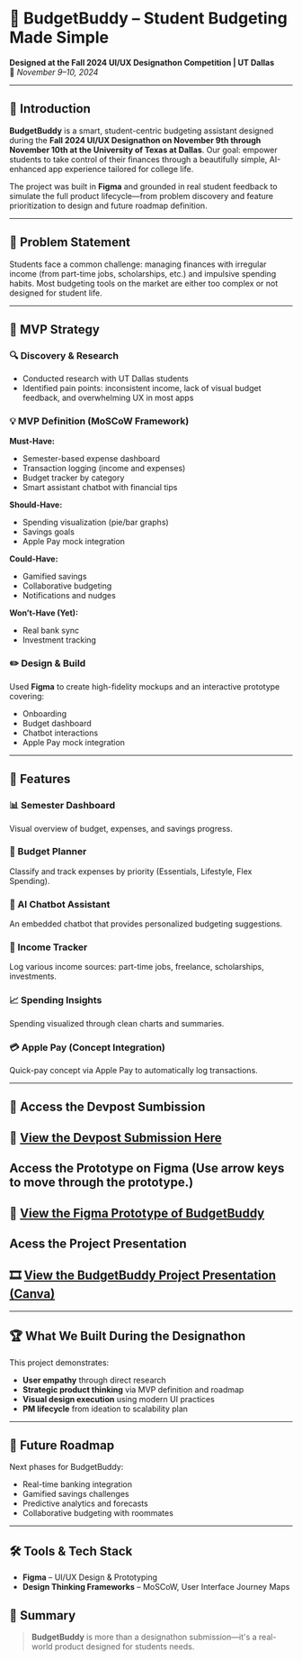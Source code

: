 
# 💸 BudgetBuddy – Student Budgeting Made Simple  
**Designed at the Fall 2024 UI/UX Designathon Competition | UT Dallas**  
📅 *November 9–10, 2024*

---

## 🧠 Introduction  
**BudgetBuddy** is a smart, student-centric budgeting assistant designed during the **Fall 2024 UI/UX Designathon on November 9th through November 10th at the University of Texas at Dallas**. Our goal: empower students to take control of their finances through a beautifully simple, AI-enhanced app experience tailored for college life.

The project was built in **Figma** and grounded in real student feedback to simulate the full product lifecycle—from problem discovery and feature prioritization to design and future roadmap definition.

---

## 🎯 Problem Statement  
Students face a common challenge: managing finances with irregular income (from part-time jobs, scholarships, etc.) and impulsive spending habits. Most budgeting tools on the market are either too complex or not designed for student life.

---

## 🔁  MVP Strategy  

### 🔍 Discovery & Research  
- Conducted research with UT Dallas students  
- Identified pain points: inconsistent income, lack of visual budget feedback, and overwhelming UX in most apps  

### 💡 MVP Definition (MoSCoW Framework)

**Must-Have:**  
- Semester-based expense dashboard  
- Transaction logging (income and expenses)  
- Budget tracker by category  
- Smart assistant chatbot with financial tips  

**Should-Have:**  
- Spending visualization (pie/bar graphs)  
- Savings goals  
- Apple Pay mock integration  

**Could-Have:**  
- Gamified savings  
- Collaborative budgeting  
- Notifications and nudges  

**Won’t-Have (Yet):**  
- Real bank sync  
- Investment tracking  

### ✏️ Design & Build  
Used **Figma** to create high-fidelity mockups and an interactive prototype covering:
- Onboarding  
- Budget dashboard  
- Chatbot interactions  
- Apple Pay mock integration

---
## 🚀 Features  

### 📊 Semester Dashboard  
Visual overview of budget, expenses, and savings progress.

### 🧮 Budget Planner  
Classify and track expenses by priority (Essentials, Lifestyle, Flex Spending).

### 💬 AI Chatbot Assistant  
An embedded chatbot that provides personalized budgeting suggestions.

### 🏦 Income Tracker  
Log various income sources: part-time jobs, freelance, scholarships, investments.

### 📈 Spending Insights  
Spending visualized through clean charts and summaries.

### 💳 Apple Pay (Concept Integration)  
Quick-pay concept via Apple Pay to automatically log transactions.

---

## 🎨 Access the Devpost Sumbission  

## 🔗 [View the Devpost Submission Here](https://devpost.com/software/buddybudget)

## Access the Prototype on Figma (Use arrow keys to move through the prototype.)
## 🧩 [View the Figma Prototype of BudgetBuddy](https://www.figma.com/proto/qxVcBQJho3pEvettDlZSm1/BuddyBudget----Financial-Budgeting-App?node-id=41-365&p=f&t=w3VEN3BKoPPg3Cji-1&scaling=scale-down&content-scaling=fixed&page-id=25%3A1026&starting-point-node-id=41%3A365&show-proto-sidebar=1) 


## Acess the Project Presentation 
## 🎞️ [View the BudgetBuddy Project Presentation (Canva)](https://www.canva.com/design/DAGpK6ONLNg/y8On52BLSLG6I5svUqw8Iw/edit?utm_content=DAGpK6ONLNg&utm_campaign=designshare&utm_medium=link2&utm_source=sharebutton) 

---

## 🏆 What We Built During the Designathon  
This project demonstrates:
- **User empathy** through direct research  
- **Strategic product thinking** via MVP definition and roadmap  
- **Visual design execution** using modern UI practices  
- **PM lifecycle** from ideation to scalability plan  

---

## 🔭 Future Roadmap  
Next phases for BudgetBuddy:
- Real-time banking integration  
- Gamified savings challenges  
- Predictive analytics and forecasts  
- Collaborative budgeting with roommates

---

## 🛠️ Tools & Tech Stack  
- **Figma** – UI/UX Design & Prototyping  
- **Design Thinking Frameworks** – MoSCoW, User Interface Journey Maps  


## 📌 Summary  
> **BudgetBuddy** is more than a designathon submission—it's a real-world product designed for students needs. 


